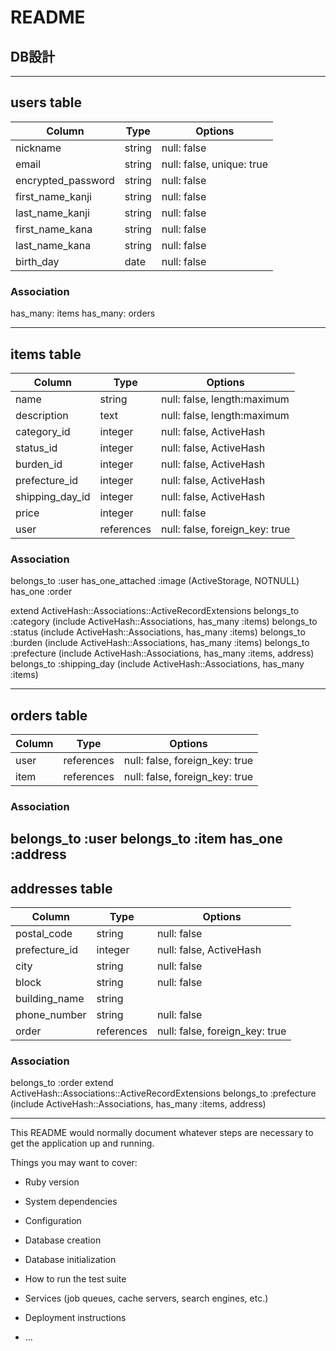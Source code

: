 # README

## DB設計
---
## users table

| Column             | Type    | Options                   |
| ------------------ | ------- | ------------------------- |
| nickname           | string  | null: false               |
| email              | string  | null: false, unique: true |
| encrypted_password | string  | null: false               |
| first_name_kanji   | string  | null: false               |
| last_name_kanji    | string  | null: false               |
| first_name_kana    | string  | null: false               |
| last_name_kana     | string  | null: false               |
| birth_day          | date    | null: false               |


### Association

has_many: items
has_many: orders

---
## items table

| Column          | Type       | Options                        |
| --------------- | ---------- | ------------------------------ |
| name            | string     | null: false, length:maximum    |
| description     | text       | null: false, length:maximum    |
| category_id     | integer    | null: false, ActiveHash        | 
| status_id       | integer    | null: false, ActiveHash        |
| burden_id       | integer    | null: false, ActiveHash        |
| prefecture_id   | integer    | null: false, ActiveHash        |
| shipping_day_id | integer    | null: false, ActiveHash        |
| price           | integer    | null: false                    |
| user            | references | null: false, foreign_key: true |


### Association

belongs_to :user
has_one_attached :image (ActiveStorage, NOTNULL)
has_one :order

extend ActiveHash::Associations::ActiveRecordExtensions
  belongs_to :category (include ActiveHash::Associations, has_many :items)
  belongs_to :status (include ActiveHash::Associations, has_many :items)
  belongs_to :burden (include ActiveHash::Associations, has_many :items)
  belongs_to :prefecture (include ActiveHash::Associations, has_many :items, address)
  belongs_to :shipping_day (include ActiveHash::Associations, has_many :items)

---
## orders table

| Column | Type       | Options                        |
| ------ | ---------- | ------------------------------ |
| user   | references | null: false, foreign_key: true |
| item   | references | null: false, foreign_key: true |


### Association

belongs_to :user
belongs_to :item
has_one :address
---
## addresses table

| Column        | Type       | Options                        |
| ------------- | ---------- | ------------------------------ |
| postal_code   | string     | null: false                    |
| prefecture_id | integer    | null: false, ActiveHash        |
| city          | string     | null: false                    |
| block         | string     | null: false                    |
| building_name | string     |                                |
| phone_number  | string     | null: false                    |
| order         | references | null: false, foreign_key: true |


### Association

belongs_to :order
extend ActiveHash::Associations::ActiveRecordExtensions
belongs_to :prefecture (include ActiveHash::Associations, has_many :items, address)

---

This README would normally document whatever steps are necessary to get the
application up and running.

Things you may want to cover:

* Ruby version

* System dependencies

* Configuration

* Database creation

* Database initialization

* How to run the test suite

* Services (job queues, cache servers, search engines, etc.)

* Deployment instructions

* ...
